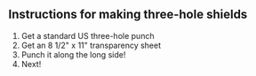 ## Instructions for making three-hole shields

1. Get a standard US three-hole punch
2. Get an 8 1/2" x 11" transparency sheet
3. Punch it along the long side!
4. Next!
